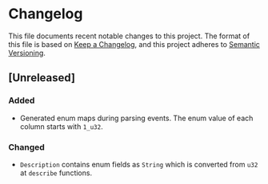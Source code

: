 # Changelog

This file documents recent notable changes to this project. The format of this
file is based on [Keep a Changelog](https://keepachangelog.com/en/1.0.0/), and
this project adheres to [Semantic
Versioning](https://semver.org/spec/v2.0.0.html).

## [Unreleased]

### Added

- Generated enum maps during parsing events. The enum value of each column starts with `1_u32`.

### Changed

- `Description` contains enum fields as `String` which is converted from `u32` at `describe` functions. 
